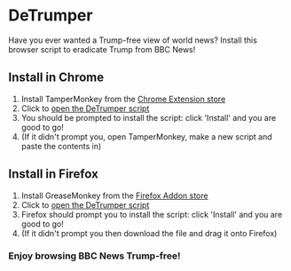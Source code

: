 # DeTrumper
Have you ever wanted a Trump-free view of world news? Install this browser script to eradicate Trump from BBC News!

## Install in Chrome
1. Install TamperMonkey from the [Chrome Extension store](https://chrome.google.com/webstore/detail/tampermonkey/dhdgffkkebhmkfjojejmpbldmpobfkfo)
2. Click to [open the DeTrumper script](https://github.com/sparrowt/DeTrumper/raw/master/DeTrumper.user.js)
3. You should be prompted to install the script: click 'Install' and you are good to go!
4. (If it didn't prompt you, open TamperMonkey, make a new script and paste the contents in)

## Install in Firefox
1. Install GreaseMonkey from the [Firefox Addon store](https://addons.mozilla.org/en-GB/firefox/addon/greasemonkey/)
2. Click to [open the DeTrumper script](https://github.com/sparrowt/DeTrumper/raw/master/DeTrumper.user.js)
3. Firefox should prompt you to install the script: click 'Install' and you are good to go!
4. (If it didn't prompt you then download the file and drag it onto Firefox)

### Enjoy browsing BBC News Trump-free!
